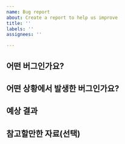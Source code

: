 ```yaml
---
name: Bug report
about: Create a report to help us improve
title: ''
labels: ''
assignees: ''

---
```


## 어떤 버그인가요?
<!-- 어떤 버그인지 간결하게 설명해주세요 -->

## 어떤 상황에서 발생한 버그인가요?
<!-- (가능하면) Given-When-Then 형식으로 서술해주세요 -->

## 예상 결과
<!-- 예상했던 정상적인 결과가 어떤 것이었는지 설명해주세요 -->

## 참고할만한 자료(선택)
